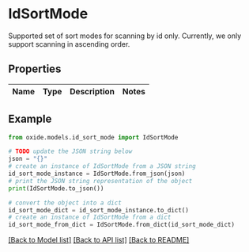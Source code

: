 # IdSortMode

Supported set of sort modes for scanning by id only.  Currently, we only support scanning in ascending order.

## Properties

Name | Type | Description | Notes
------------ | ------------- | ------------- | -------------

## Example

```python
from oxide.models.id_sort_mode import IdSortMode

# TODO update the JSON string below
json = "{}"
# create an instance of IdSortMode from a JSON string
id_sort_mode_instance = IdSortMode.from_json(json)
# print the JSON string representation of the object
print(IdSortMode.to_json())

# convert the object into a dict
id_sort_mode_dict = id_sort_mode_instance.to_dict()
# create an instance of IdSortMode from a dict
id_sort_mode_from_dict = IdSortMode.from_dict(id_sort_mode_dict)
```
[[Back to Model list]](../README.md#documentation-for-models) [[Back to API list]](../README.md#documentation-for-api-endpoints) [[Back to README]](../README.md)



